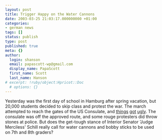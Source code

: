 ```yaml
---
layout: post
title: Trigger Happy on the Water Cannons
date: 2003-03-25 21:03:17.000000000 +01:00
categories:
- german news
tags: []
status: publish
type: post
published: true
meta: {}
author:
  login: shanson
  email: papascott-wp@gmail.com
  display_name: PapaScott
  first_name: Scott
  last_name: Hanson
# excerpt: !ruby/object:Hpricot::Doc
  # options: {}
---
```

<p>Yesterday was the first day of school in Hamburg after spring vacation, but 20,000 students decided to skip class and protest the war. The march attempted to reach the gates of the US Consulate, and <a title="Erst wars friedlich, dann gabs Gewalt - Diskussionen über Polizeieinsatz" href="http://www.abendblatt.de/daten/2003/03/25/137948.html">things</a> <a title="Guardian Unlimited | Special reports | Anti-war protests span the globe" href="http://www.guardian.co.uk/antiwar/story/0,12809,920898,00.html">got</a> <a title="novinite.com" href="http://www.novinite.com/view_news.php?id=20874">ugly</a>. The consulate was off the approved route, and some rouge protesters did throw stones at police. But does the get-tough stance of Interior Senator 'Judge Merciless' Schill really call for water cannons and bobby sticks to be used on 7th and 8th graders?</p>
